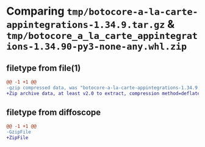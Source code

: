# Comparing `tmp/botocore-a-la-carte-appintegrations-1.34.9.tar.gz` & `tmp/botocore_a_la_carte_appintegrations-1.34.90-py3-none-any.whl.zip`

## filetype from file(1)

```diff
@@ -1 +1 @@
-gzip compressed data, was "botocore-a-la-carte-appintegrations-1.34.9.tar", last modified: Thu Dec 28 01:06:39 2023, max compression
+Zip archive data, at least v2.0 to extract, compression method=deflate
```

## filetype from diffoscope

```diff
@@ -1 +1 @@
-GzipFile
+ZipFile
```

